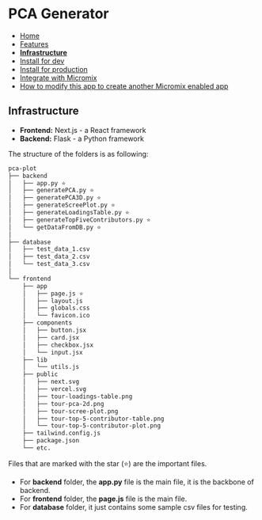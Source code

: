 # PCA Generator

- [Home](/README.md)
- [Features](features.md)
- **[Infrastructure](infrastructure.md)**
- [Install for dev](install_for_dev.md)
- [Install for production](install_for_production.md)
- [Integrate with Micromix](integrate_with_micromix.md)
- [How to modify this app to create another Micromix enabled app](how_to_modify_this_app_to_create_another_micromix_enabled_app.md)

## Infrastructure

- **Frontend:** Next.js - a React framework
- **Backend:** Flask - a Python framework

The structure of the folders is as following:

```bash
pca-plot
├── backend
│   ├── app.py ⭐
│   ├── generatePCA.py ⭐
│   ├── generatePCA3D.py ⭐
│   ├── generateScreePlot.py ⭐
│   ├── generateLoadingsTable.py ⭐
│   ├── generateTopFiveContributors.py ⭐
│   └── getDataFromDB.py ⭐
│
├── database
│   ├── test_data_1.csv
│   ├── test_data_2.csv
│   └── test_data_3.csv
│
└── frontend
    ├── app
    │   ├── page.js ⭐
    │   ├── layout.js
    │   ├── globals.css
    │   └── favicon.ico
    ├── components
    │   ├── button.jsx
    │   ├── card.jsx
    │   ├── checkbox.jsx
    │   └── input.jsx
    ├── lib
    │   └── utils.js
    ├── public
    │   ├── next.svg
    │   ├── vercel.svg
    │   ├── tour-loadings-table.png
    │   ├── tour-pca-2d.png
    │   ├── tour-scree-plot.png
    │   ├── tour-top-5-contributor-table.png
    │   └── tour-top-5-contributor-plot.png
    ├── tailwind.config.js
    ├── package.json
    └── etc.
```

Files that are marked with the star (⭐) are the important files.

- For **backend** folder, the **app.py** file is the main file, it is the backbone of backend.
- For **frontend** folder, the **page.js** file is the main file.
- For **database** folder, it just contains some sample csv files for testing.
